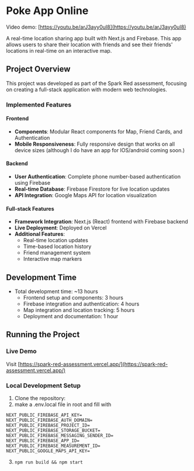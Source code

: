 # Poke App Online

Video demo:
[https://youtu.be/arJ3ayy0uI8](https://youtu.be/arJ3ayy0uI8)

A real-time location sharing app built with Next.js and Firebase. This app allows users to share their location with friends and see their friends' locations in real-time on an interactive map.

## Project Overview

This project was developed as part of the Spark Red assessment, focusing on creating a full-stack application with modern web technologies.

### Implemented Features

#### Frontend
- **Components**: Modular React components for Map, Friend Cards, and Authentication
- **Mobile Responsiveness**: Fully responsive design that works on all device sizes (although I do have an app for IOS/android coming soon.)

#### Backend
- **User Authentication**: Complete phone number-based authentication using Firebase
- **Real-time Database**: Firebase Firestore for live location updates
- **API Integration**: Google Maps API for location visualization

#### Full-stack Features
- **Framework Integration**: Next.js (React) frontend with Firebase backend
- **Live Deployment**: Deployed on Vercel
- **Additional Features**: 
  - Real-time location updates
  - Time-based location history
  - Friend management system
  - Interactive map markers

## Development Time
- Total development time: ~13 hours
  - Frontend setup and components: 3 hours
  - Firebase integration and authentication: 4 hours
  - Map integration and location tracking: 5 hours
  - Deployment and documentation: 1 hour

## Running the Project

### Live Demo
Visit [https://spark-red-assessment.vercel.app/](https://spark-red-assessment.vercel.app/)

### Local Development Setup

1. Clone the repository:
2. make a .env.local file in root and fill with 
```
NEXT_PUBLIC_FIREBASE_API_KEY=
NEXT_PUBLIC_FIREBASE_AUTH_DOMAIN=
NEXT_PUBLIC_FIREBASE_PROJECT_ID=
NEXT_PUBLIC_FIREBASE_STORAGE_BUCKET=
NEXT_PUBLIC_FIREBASE_MESSAGING_SENDER_ID=
NEXT_PUBLIC_FIREBASE_APP_ID=
NEXT_PUBLIC_FIREBASE_MEASUREMENT_ID=
NEXT_PUBLIC_GOOGLE_MAPS_API_KEY=
```
3. ```npm run build && npm start```